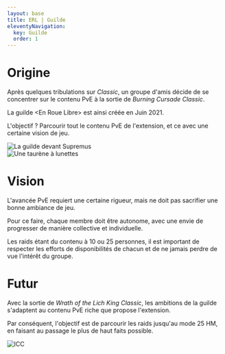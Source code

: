 ```yaml
---
layout: base
title: ERL | Guilde
eleventyNavigation:
  key: Guilde
  order: 1
---
```


<div class="container px-6 py-8 mx-auto font-serif">
    <div class="items-center lg:flex">
        <div class="w-full lg:w-1/2">
            <div class="lg:max-w-lg animate__animated animate__fast animate__bounceInLeft">
                <h1 class="font-mono font-semibold text-2xl text-white uppercase">Origine</h1>
                <p class="mt-2 font-light text-slate-200 text-lg">
                  Après quelques tribulations sur <i>Classic</i>, un groupe d'amis décide de se concentrer sur le contenu PvE à la sortie de <i>Burning Cursade Classic</i>.
                </p>
                <p class="mt-2 font-light text-slate-200 text-lg">
                  La guilde <span class="font-medium">&#60;En Roue Libre&#62;</span> est ainsi créée en Juin 2021.
                </p>
                <p class="mt-2 font-light text-slate-200 text-lg">
                  L'objectif ? <span class="font-medium">Parcourir tout le contenu PvE</span> de l'extension, et ce avec une certaine <span class="font-medium">vision de jeu</span>.
                </p>
            </div>
        </div>
        <div class="hidden md:flex items-center justify-center w-full mt-6 lg:mt-0 lg:w-1/2">
            <img class="w-full h-full lg:max-w-2xl rounded-xl shadow-xl lazyload" data-src="/img/erl-origine.jpg" alt="La guilde devant Supremus">
        </div>
    </div>
</div>

<div class="container px-6 py-8 mx-auto font-serif">
    <div class="items-center lg:flex">
        <div class="hidden md:flex items-center justify-center w-full mt-6 lg:mt-0 lg:w-1/2">
            <img class="w-full h-full lg:max-w-lg rounded-xl shadow-xl lazyload" data-src="/img/erl-vision.jpg" alt="Une taurène à lunettes">
        </div>
        <div class="w-full lg:w-1/2 lg:ml-4">
            <div class="lg:max-w-2xl animate__animated animate__fast animate__bounceInRight">
                <h1 class="font-mono font-semibold text-2xl text-white uppercase">Vision</h1>
                <p class="mt-2 font-light text-slate-200 text-lg">
                  L'avancée PvE requiert <span class="font-medium">une certaine rigueur</span>, mais ne doit pas sacrifier <span class="font-medium">une bonne ambiance de jeu</span>.
                </p>
                <p class="mt-2 font-light text-slate-200 text-lg">
                  Pour ce faire, chaque membre doit être <span class="font-medium">autonome</span>, avec une envie de <span class="font-medium">progresser de manière collective et individuelle</span>.
                </p>
                <p class="mt-2 font-light text-slate-200 text-lg">
                  Les raids étant du contenu à 10 ou 25 personnes, il est important de <span class="font-medium">respecter les efforts de disponibilités</span> de chacun et de ne jamais perdre de vue <span class="font-medium">l'intérêt du groupe</span>. 
                </p>
            </div>
        </div>
    </div>
</div>

<div class="container px-6 py-8 mx-auto font-serif">
    <div class="items-center lg:flex">
        <div class="w-full lg:w-1/2">
            <div class="lg:max-w-lg animate__animated animate__fast animate__bounceInLeft">
                <h1 class="font-mono font-semibold text-2xl text-white uppercase">Futur</h1>
                <p class="mt-2 font-light text-slate-200 text-lg">
                  Avec la sortie de <i>Wrath of the Lich King Classic</i>, <span class="font-medium">les ambitions de la guilde s'adaptent</span> au contenu PvE riche que propose l'extension.
                </p>
                <p class="mt-2 font-light text-slate-200 text-lg">
                   Par conséquent, l'objectif est de parcourir les <span class="font-medium">raids jusqu'au mode 25 HM</span>, en faisant au passage le plus de haut faits possible.
                </p>
            </div>
        </div>
        <div class="hidden md:flex items-center justify-center w-full mt-6 lg:mt-0 lg:w-1/2">
            <img class="w-full h-full lg:max-w-2xl rounded-xl shadow-xl lazyload" data-src="https://wow.zamimg.com/uploads/guide/seo/6075.jpg?1525401856" alt="ICC">
        </div>
    </div>
</div>
